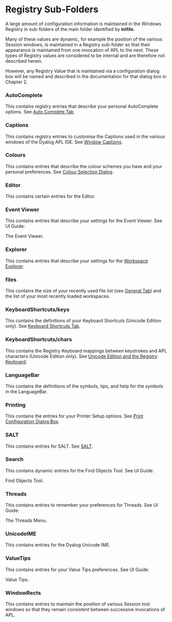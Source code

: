<h1 class="heading"><span class="name">Registry Sub-Folders</span></h1>

A large amount of configuration information is maintained in the Windows Registry in sub-folders of the main folder identified by **inifile**.

Many of these values are dynamic, for example the position of the various Session windows, is maintained in a Registry sub-folder so that their appearance is maintained from one invocation of APL to the next. These types of Registry values are considered to be internal and are therefore not described herein.

However, any Registry Value that is maintained via a configuration dialog box will be named and described in the documentation for that dialog box in Chapter 2.

### AutoComplete

This contains registry entries that describe your personal AutoComplete options. See [Auto Complete Tab](configuring-the-ide/configuration-dialog/configuration-dialog-auto-complete-tab.md)

### Captions

This contains registry entries to customise the Captions used in the various windows of the Dyalog APL IDE. See [Window Captions](window-captions.md).

### Colours

This contains entries that describe the colour schemes you have and your personal preferences. See [Colour Selection Dialog](configuring-the-ide/colour-selection-dialog.md).

### Editor

This contains certain entries for the Editor.

### Event Viewer

This contains entries that describe your settings for the Event Viewer. See 
UI Guide: 

The Event Viewer.

### Explorer

This contains entries that describe your settings for the [Workspace Explorer](../../windows-ui-guide/workspace-explorer/).

### files

This contains the size of your recently used file list (see [General Tab](configuring-the-ide/configuration-dialog/configuration-dialog-general-tab.md)) and the list of your most recently loaded workspaces.

### KeyboardShortcuts/keys

This contains the definitions of your Keyboard Shortcuts (Unicode Edition only). See [Keyboard Shortcuts Tab](configuring-the-ide/configuration-dialog/configuration-dialog-keyboard-shortcuts-tab.md).

### KeyboardShortcuts/chars

This contains the Registry Keyboard mappings between keystrokes and APL characters (Unicode Edition only). See [Unicode Edition and the Registry Keyboard](../../windows-ui-guide/apl-keyboards).

### LanguageBar

This contains the definitions of the symbols, tips, and help for the symbols in the LanguageBar.

### Printing

This contains the entries for your Printer Setup options. See  [Print Configuration Dialog Box](configuring-the-ide/print-configuration.md).

### SALT

This contains entries for SALT. See [SALT](configuring-the-ide/configuration-dialog//configuration-dialog-salt-tab.md).

### Search

This contains dynamic entries for the Find Objects Tool. See 
UI Guide: 

Find Objects Tool.

### Threads

This contains entries to remember your preferences for Threads. See 
UI Guide: 

The Threads Menu.

### UnicodeIME

This contains entries for the Dyalog Unicode IME.

### ValueTips

This contains entries for your Value Tips preferences. See 
UI Guide: 

Value Tips.

### WindowRects

This contains entries to maintain the position of various Session tool windows so that they remain consistent between successive invocations of APL.

